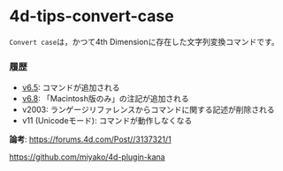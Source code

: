 # 4d-tips-convert-case

`Convert case`は，かつて4th Dimensionに存在した文字列変換コマンドです。

### 履歴


* [v6.5](https://github.com/4D-JP/4d-tips-convert-case/files/8684044/Convert.case-6.5.pdf): コマンドが追加される
* [v6.8](https://github.com/4D-JP/4d-tips-convert-case/files/8684041/Convert.case-6.8.pdf): 「Macintosh版のみ」の注記が追加される
* v2003: ランゲージリファレンスからコマンドに関する記述が削除される
* v11 (Unicodeモード): コマンドが動作しなくなる

**論考**: https://forums.4d.com/Post//3137321/1



https://github.com/miyako/4d-plugin-kana
